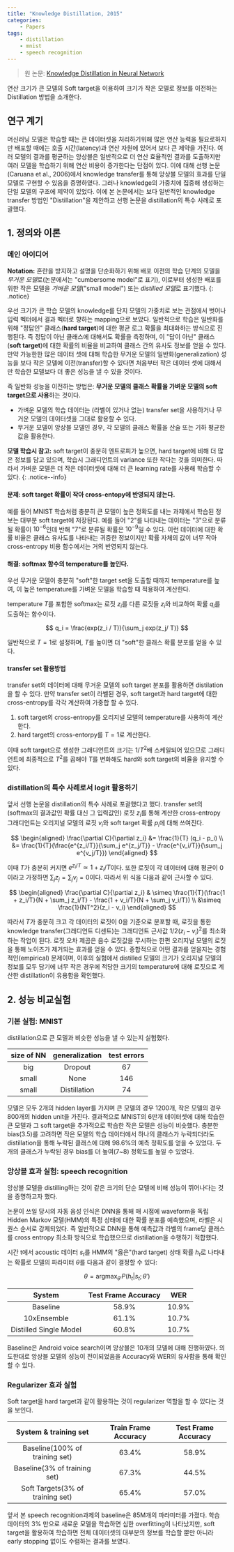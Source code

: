 ```yaml
---
title: "Knowledge Distillation, 2015"
categories:
    - Papers
tags:
    - distillation
    - mnist
    - speech recognition
---
```


> 원 논문: [Knowledge Distillation in Neural Network](https://arxiv.org/abs/1503.02531v1)

연산 크기가 큰 모델의 Soft target을 이용하여 크기가 작은 모델로 정보를 이전하는 Distillation 방법을 소개한다. 

## 연구 계기

머신러닝 모델은 학습할 때는 큰 데이터셋을 처리하기위해 많은 연산 능력을 필요로하지만 배포할 때에는 호출 시간(latency)과 연산 자원에 있어서 보다 큰 제약을 가진다. 여러 모델의 결과를 평균하는 앙상블은 일반적으로 더 연산 효율적인 결과를 도출하지만 여러 모델을 학습하기 위해 연산 비용이 증가한다는 단점이 있다. 이에 대해 선행 논문(Caruana et al., 2006)에서 knowledge transfer를 통해 앙상블 모델의 효과를 단일 모델로 구현할 수 있음을 증명하였다. 그러나 knowledge의 가중치에 집중해 생성하는 단일 모델의 구조에 제약이 있었다. 이에 본 논문에서는 보다 일반적인 knowledge transfer 방법인 "Distillation"을 제안하고 선행 논문을 distillation의 특수 사례로 포괄했다.


## 1. 정의와 이론

### 메인 아이디어

**Notation:** 혼란을 방지하고 설명을 단순화하기 위해 배포 이전의 학습 단계의 모델을 *무거운 모델*로(논문에서는 "cumbersome model"로 표기), 이로부터 생성한 배포를 위한 작은 모델을 *가벼운 모델*("small model") 또는 *distilled 모델*로 표기했다.
{: .notice}

우선 크기가 큰 학습 모델의 knowledge를 단지 모델의 가중치로 보는 관점에서 벗어나 입력 벡터에서 결과 벡터로 향하는 mapping으로 보았다. 일반적으로 학습은 일반화를 위해 "정답인" 클래스(**hard target**)에 대한 평균 로그 확률을 최대화하는 방식으로 진행된다. 즉 정답이 아닌 클래스에 대해서도 확률을 측정하며, 이 "답이 아닌" 클래스(**soft target**)에 대한 확률의 비율을 비교하여 클래스 간의 유사도 정보를 얻을 수 있다. 만약 가능한한 많은 데이터 셋에 대해 학습한 무거운 모델의 일반화(generalization) 성능을 보다 작은 모델에 이전(transfer)할 수 있다면 처음부터 작은 데이터 셋에 대해서만 학습한 모델보다 더 좋은 성능을 낼 수 있을 것이다.

즉 일반화 성능을 이전하는 방법은: **무거운 모델의 클래스 확률을 가벼운 모델의 soft target으로 사용**하는 것이다.

- 가벼운 모델의 학습 데이터는 (라벨이 있거나 없는) transfer set을 사용하거나 무거운 모델의 데이터셋을 그대로 활용할 수 있다.
- 무거운 모델이 앙상블 모델인 경우, 각 모델의 클래스 확률을 산술 또는 기하 평균한 값을 활용한다.

**모델 학습시 참고:** soft target이 충분히 엔트로피가 높으면, hard target에 비해 더 많은 정보를 담고 있으며, 학습시 그래디언트의 variance 또한 작다는 것을 의미한다. 따라서 가벼운 모델은 더 작은 데이터셋에 대해 더 큰 learning rate를 사용해 학습할 수 있다.
{: .notice--info}

#### 문제: soft target 확률이 작아 cross-entopy에 반영되지 않는다.
예를 들어 MNIST 학습처럼 충분히 큰 모델이 높은 정확도를 내는 과제에서 학습된 정보는 대부분 soft target에 저장된다. 예를 들어 "2"를 나타내는 데이터는 "3"으로 분류될 확률이 $10^{-6}$인데 반해 "7"로 분류될 확률은 $10^{-9}$일 수 있다. 이런 데이터에 대한 확률 비율은 클래스 유사도를 나타내는 귀중한 정보이지만 확률 자체의 값이 너무 작아 cross-entropy 비용 함수에서는 거의 반영되지 않는다.

#### 해결: softmax 함수의 temperature를 높인다.
우선 무거운 모델이 충분히 "soft"한 target set을 도출할 때까지 temperature를 높여, 이 높은 temperature를 가벼운 모델을 학습할 때 적용하여 계산한다.

temperature $T$를 포함한 softmax는 로짓 $z_i$를 다른 로짓들 ${z_i}$와 비교하여 확률 $q_i$를 도출하는 함수이다.

$$
q_i = \frac{exp(z_i / T)}{\sum_j exp(z_j/ T)}
$$

일반적으로 $T=1$로 설정하며, $T$를 높이면 더 "soft"한 클래스 확률 분포를 얻을 수 있다.

#### transfer set 활용방법
transfer set의 데이터에 대해 무거운 모델의 soft target 분포를 활용하면 distilation을 할 수 있다. 만약 transfer set이 라벨된 경우, soft target과 hard target에 대한 cross-entropy를 각각 계산하여 가중합 할 수 있다. 
1. soft target의 cross-entropy를 오리지널 모델의 temperature를 사용하여 계산한다.
2. hard target의 cross-entorpy를 $T=1$로 계산한다.

이때 soft target으로 생성한 그래디언트의 크기는 $1/T^2$배 스케일되어 있으므로 그래디언트에 최종적으로 $T^2$를 곱해야 $T$를 변화해도 hard와 soft target의 비율을 유지할 수 있다.

### distillation의 특수 사례로서 logit 활용하기

앞서 선행 논문을 distillation의 특수 사례로 포괄했다고 했다. transfer set의 (softmax의 결과값인 확률 대신 그 입력값인) 로짓 $z_i$를 통해 계산한 cross-entropy 그래디언트는 오리지널 모델의 로짓 $v_i$와 soft target 확률 $p_i$에 대해 쓰여진다.

$$
\begin{aligned}
    \frac{\partial C}{\partial z_i} &= \frac{1}{T} (q_i - p_i) \\
    &= \frac{1}{T}(\frac{e^{z_i/T}}{\sum_j e^{z_j/T}} - \frac{e^{v_i/T}}{\sum_j e^{v_j/T}})
\end{aligned}
$$

이때 $T$가 충분히 커지면 $e^{z_i/T} \simeq 1 + z_i/T$이다. 또한 로짓이 각 데이터에 대해 평균이 0이라고 가정하면 $\sum_j z_j = \sum_j v_j = 0$이다. 따라서 위 식을 다음과 같이 근사할 수 있다.

$$
\begin{aligned}
    \frac{\partial C}{\partial z_i} & \simeq \frac{1}{T}(\frac{1 + z_i/T}{N + \sum_j z_i/T} - \frac{1 + v_i/T}{N + \sum_j v_i/T}) \\
    &\simeq \frac{1}{NT^2}(z_i - v_i)
\end{aligned}
$$

따라서 $T$가 충분히 크고 각 데이터의 로짓이 0을 기준으로 분포할 때, 로짓을 통한 knowledge transfer(그래디언트 디센트)는 그래디언트 근사값 $1/2(z_i - v_i)^2$를 최소화하는 작업이 된다. 로짓 오차 제곱은 음수 로짓값을 무시하는 한편 오리지널 모델의 로짓을 통해 노이즈가 제거되는 효과를 얻을 수 있다. 종합적으로 어떤 결과를 얻을지는 경험적인(empirical) 문제이며, 이후의 실험에서 distilled 모델의 크기가 오리지널 모델의 정보를 모두 담기에 너무 작은 경우에 적당한 크기의 temperature에 대해 로짓으로 계산한 distillation이 유용함을 확인했다.

## 2. 성능 비교실험

### 기본 실험: MNIST 

distillation으로 큰 모델과 비슷한 성능을 낼 수 있는지 실험했다.

| size of NN | generalization | test errors |
| :---: | :---: | :---: |
| big | Dropout | 67 |
| small | None | 146 |
| small | Distillation | 74 |

모델은 모두 2개의 hidden layer를 가지며 큰 모델의 경우 1200개, 작은 모델의 경우 800개의 hidden unit을 가진다. 결과적으로 MNIST의 6만개 데이터셋에 대해 학습한 큰 모델과 그 soft target을 추가적으로 학습한 작은 모델은 성능이 비슷했다. 충분한 bias(3.5)를 고려하면 작은 모델의 학습 데이터에서 하나의 클래스가 누락되더라도 distillation을 통해 누락된 클래스에 대해 98.6%의 예측 정확도를 얻을 수 있었다. 두개의 클래스가 누락된 경우 bias를 더 높여(7~8) 정확도를 높일 수 있었다.

### 앙상블 효과 실험: speech recognition

앙상블 모델을 distilling하는 것이 같은 크기의 단순 모델에 비해 성능이 뛰어나다는 것을 증명하고자 했다.

논문이 쓰일 당시의 자동 음성 인식은 DNN을 통해 매 시점에 waveform을 독립 Hidden Markov 모델(HMM)의 특정 상태에 대한 확률 분포를 예측했으며, 라벨은 시퀀스 순서로 강제되었다. 즉 일반적으로 DNN을 통해 예측값과 라벨의 frame당 클래스를 cross entropy 최소화 방식으로 학습했으므로 distillation을 수행하기 적합했다. 

시간 t에서 acoustic 데이터 $s_t$를 HMM의 "옳은"(hard target) 상태 확률 $h_t$로 나타내는 확률로 모델의 파라미터 $\theta$를 다음과 같이 결정할 수 있다:

$$
\theta = \text{argmax}_{\theta'}P(h_t|s_t;\theta')
$$

| System | Test Frame Accuracy | WER |
| :---: | :---: | :---: |
| Baseline | 58.9% | 10.9% |
| 10xEnsemble | 61.1% | 10.7% |
| Distilled Single Model | 60.8% | 10.7% |

Baseline은 Android voice search이며 앙상블은 10개의 모델에 대해 진행하였다. 의도한대로 앙상블 모델의 성능이 전이되었음을 Accuracy와 WER의 유사함을 통해 확인할 수 있다.

### Regularizer 효과 실험

Soft target을 hard target과 같이 활용하는 것이 regularizer 역할을 할 수 있다는 것을 보인다. 

| System & training set | Train Frame Accuracy | Test Frame Accuracy |
| :---: | :---: | :---: |
| Baseline(100% of training set) | 63.4% | 58.9% |
| Baseline(3% of training set) | 67.3% | 44.5% |
| Soft Targets(3% of training set) | 65.4% | 57.0% |

앞서 본 speech recognition과제의 baseline은 85M개의 파라미터를 가졌다. 학습 데이터의 3% 만으로 새로운 모델을 학습하면 심한 overfitting이 나타났지만, soft target을 활용하여 학습하면 전체 데이터셋의 대부분의 정보를 학습할 뿐만 아니라 early stopping 없이도 수렴하는 결과를 보였다.



